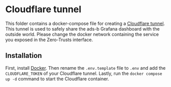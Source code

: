 # Cloudflare tunnel

This folder contains a docker-compose file for creating a [Cloudflare tunnel](https://www.cloudflare.com/en-gb/products/tunnel/). This tunnel is used to safely share the ads-b Grafana dashboard with the outside world. Please change the docker network containing the service you exposed in the Zero-Trusts interface.

## Installation

First, install [Docker](https://docs.docker.com/get-docker/). Then rename the `.env.template` file to `.env` and add the `CLOUDFLARE_TOKEN` of your Cloudflare tunnel. Lastly, run the `docker compose up -d` command to start the Cloudflare container.
